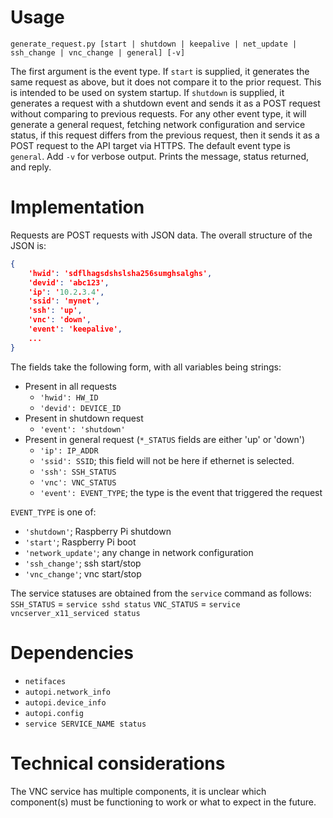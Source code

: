 # Usage
`generate_request.py [start | shutdown | keepalive | net_update | ssh_change | vnc_change | general] [-v]`

The first argument is the event type.
If `start` is supplied, it generates the same request as above, but it does not compare it to the prior request. This is intended to be used on system startup.
If `shutdown` is supplied, it generates a request with a shutdown event and sends it as a POST request without comparing to previous requests.
For any other event type, it will generate a general request, fetching network configuration and service status, if this request differs from the previous request, then it sends it as a POST request to the API target via HTTPS.
The default event type is `general`.
Add `-v` for verbose output. Prints the message, status returned, and reply.

# Implementation
Requests are POST requests with JSON data. 
The overall structure of the JSON is:
```json
{
    'hwid': 'sdflhagsdshslsha256sumghsalghs',
    'devid': 'abc123',
    'ip': '10.2.3.4',
    'ssid': 'mynet',
    'ssh': 'up',
    'vnc': 'down',
    'event': 'keepalive',
    ...
}
```
The fields take the following form, with all variables being strings:
- Present in all requests
    - `'hwid': HW_ID`
    - `'devid': DEVICE_ID`
- Present in shutdown request
    - `'event': 'shutdown'`
- Present in general request (`*_STATUS` fields are either 'up' or 'down')
    - `'ip': IP_ADDR`
    - `'ssid': SSID`; this field will not be here if ethernet is selected.
    - `'ssh': SSH_STATUS`
    - `'vnc': VNC_STATUS`
    - `'event': EVENT_TYPE`; the type is the event that triggered the request

`EVENT_TYPE` is one of: 
- `'shutdown'`; Raspberry Pi shutdown
- `'start'`; Raspberry Pi boot
- `'network_update'`; any change in network configuration
- `'ssh_change'`; ssh start/stop
- `'vnc_change'`; vnc start/stop

The service statuses are obtained from the `service` command as follows: 
`SSH_STATUS` = `service sshd status`
`VNC_STATUS` = `service vncserver_x11_serviced status`

# Dependencies
- `netifaces`
- `autopi.network_info`
- `autopi.device_info`
- `autopi.config`
- `service SERVICE_NAME status`

# Technical considerations
The VNC service has multiple components, it is unclear which component(s) must be functioning to work or what to expect in the future.
